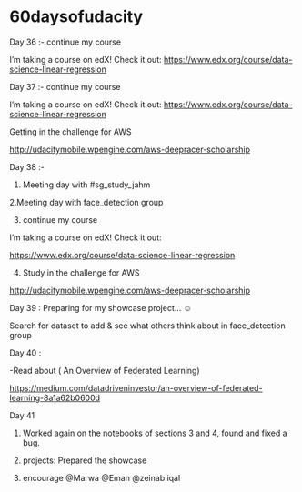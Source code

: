 # 60daysofudacity


Day 36  :- continue my  course

 I’m taking a course on edX! Check it out:
https://www.edx.org/course/data-science-linear-regression


Day 37  :- continue my  course

 I’m taking a course on edX! Check it out:
https://www.edx.org/course/data-science-linear-regression

Getting in the challenge for AWS 

http://udacitymobile.wpengine.com/aws-deepracer-scholarship

Day 38  :-

1. Meeting day with #sg_study_jahm 

2.Meeting day with face_detection group 

3. continue my  course

 I’m taking a course on edX! Check it out:

https://www.edx.org/course/data-science-linear-regression

4. Study in the challenge for AWS 

http://udacitymobile.wpengine.com/aws-deepracer-scholarship

Day  39 :
 Preparing for my showcase project... :relaxed: 

Search for dataset to add & see what others think about in face_detection group

Day 40 :

-Read about ( An Overview of Federated Learning) 

https://medium.com/datadriveninvestor/an-overview-of-federated-learning-8a1a62b0600d

Day 41 

1. Worked again on the notebooks of sections 3 and 4, found and fixed a bug.

2. projects:  Prepared the showcase 

3. encourage  @Marwa @Eman @zeinab iqal
